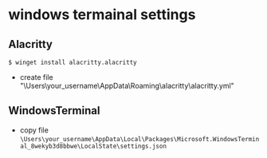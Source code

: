 # windows termainal settings

## Alacritty

```
$ winget install alacritty.alacritty
```

- create file "\Users\your_username\AppData\Roaming\alacritty\alacritty.yml"

## WindowsTerminal


- copy file `\Users\your_username\AppData\Local\Packages\Microsoft.WindowsTerminal_8wekyb3d8bbwe\LocalState\settings.json`

